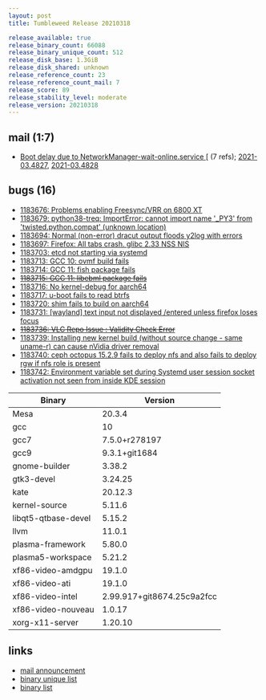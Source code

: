 ```yaml
---
layout: post
title: Tumbleweed Release 20210318

release_available: true
release_binary_count: 66088
release_binary_unique_count: 512
release_disk_base: 1.3GiB
release_disk_shared: unknown
release_reference_count: 23
release_reference_count_mail: 7
release_score: 89
release_stability_level: moderate
release_version: 20210318
---
```


## mail (1:7)

- [Boot delay due to NetworkManager-wait-online.service \[](https://github.com/boombatower/tumbleweed-review/issues/10) (7 refs); [2021-03.4827](https://github.com/boombatower/tumbleweed-review/issues/10), [2021-03.4828](https://github.com/boombatower/tumbleweed-review/issues/10)

## bugs (16)

<!--more-->

- [1183676: Problems enabling Freesync/VRR on 6800 XT](https://bugzilla.opensuse.org/show_bug.cgi?id=1183676)
- [1183679: python38-treq: ImportError: cannot import name '_PY3' from 'twisted.python.compat' (unknown location)](https://bugzilla.opensuse.org/show_bug.cgi?id=1183679)
- [1183694: Normal (non-error) dracut output floods y2log with errors](https://bugzilla.opensuse.org/show_bug.cgi?id=1183694)
- [1183697: Firefox: All tabs crash. glibc 2.33 NSS NIS](https://bugzilla.opensuse.org/show_bug.cgi?id=1183697)
- [1183703: etcd not starting via systemd](https://bugzilla.opensuse.org/show_bug.cgi?id=1183703)
- [1183713: GCC 10: ovmf build fails](https://bugzilla.opensuse.org/show_bug.cgi?id=1183713)
- [1183714: GCC 11: fish package fails](https://bugzilla.opensuse.org/show_bug.cgi?id=1183714)
- ~~[1183715: GCC 11: libebml package fails](https://bugzilla.opensuse.org/show_bug.cgi?id=1183715)~~
- [1183716: No kernel-debug for aarch64](https://bugzilla.opensuse.org/show_bug.cgi?id=1183716)
- [1183717: u-boot fails to read btrfs](https://bugzilla.opensuse.org/show_bug.cgi?id=1183717)
- [1183720: shim fails to build on aarch64](https://bugzilla.opensuse.org/show_bug.cgi?id=1183720)
- [1183731: \[wayland\] text input not displayed /entered  unless firefox loses focus](https://bugzilla.opensuse.org/show_bug.cgi?id=1183731)
- ~~[1183736: VLC Repo Issue : Validity Check Error](https://bugzilla.opensuse.org/show_bug.cgi?id=1183736)~~
- [1183739: Installing new kernel build (without source change - same uname-r) can cause nVidia driver removal](https://bugzilla.opensuse.org/show_bug.cgi?id=1183739)
- [1183740: ceph octopus 15.2.9 fails to deploy nfs and also fails to deploy rgw if nfs role is present](https://bugzilla.opensuse.org/show_bug.cgi?id=1183740)
- [1183742: Environment variable set during Systemd user session socket activation not seen from inside KDE session](https://bugzilla.opensuse.org/show_bug.cgi?id=1183742)

Binary | Version
--- | ---
Mesa | 20.3.4
gcc | 10
gcc7 | 7.5.0+r278197
gcc9 | 9.3.1+git1684
gnome-builder | 3.38.2
gtk3-devel | 3.24.25
kate | 20.12.3
kernel-source | 5.11.6
libqt5-qtbase-devel | 5.15.2
llvm | 11.0.1
plasma-framework | 5.80.0
plasma5-workspace | 5.21.2
xf86-video-amdgpu | 19.1.0
xf86-video-ati | 19.1.0
xf86-video-intel | 2.99.917+git8674.25c9a2fcc
xf86-video-nouveau | 1.0.17
xorg-x11-server | 1.20.10

## links

- [mail announcement](https://github.com/boombatower/tumbleweed-review/issues/10)
- [binary unique list](http://download.opensuse.org/history/20210318/rpm.unique.list)
- [binary list](http://download.opensuse.org/history/20210318/rpm.list)
